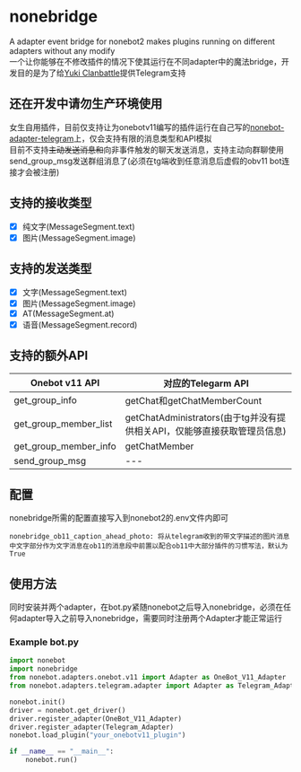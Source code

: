 # nonebridge
A adapter event bridge for nonebot2 makes plugins running on different adapters without any modify   
一个让你能够在不修改插件的情况下使其运行在不同adapter中的魔法bridge，开发目的是为了给[Yuki Clanbattle](https://github.com/ColdThunder11/yuki_clanbattle)提供Telegram支持
## 还在开发中请勿生产环境使用
女生自用插件，目前仅支持让为onebotv11编写的插件运行在自己写的[nonebot-adapter-telegram](https://github.com/ColdThunder11/nonebot-adapter-telegram)上，仅会支持有限的消息类型和API模拟   
目前不支持~~主动发送消息和~~向非事件触发的聊天发送消息，支持主动向群聊使用send_group_msg发送群组消息了(必须在tg端收到任意消息后虚假的obv11 bot连接才会被注册)
## 支持的接收类型
- [x] 纯文字(MessageSegment.text)
- [x] 图片(MessageSegment.image)

## 支持的发送类型
- [x] 文字(MessageSegment.text)
- [x] 图片(MessageSegment.image)
- [x] AT(MessageSegment.at)
- [x] 语音(MessageSegment.record)

## 支持的额外API
| Onebot v11 API        | 对应的Telegarm API                                                       |
| --------------------- | ------------------------------------------------------------------------ |
| get_group_info        | getChat和getChatMemberCount                                              |
| get_group_member_list | getChatAdministrators(由于tg并没有提供相关API，仅能够直接获取管理员信息) |
| get_group_member_info | getChatMember                                                            |
| send_group_msg        | ---                                                                      |
## 配置
nonebridge所需的配置直接写入到nonebot2的.env文件内即可
```
nonebridge_ob11_caption_ahead_photo: 将从telegram收到的带文字描述的图片消息中文字部分作为文字消息在ob11的消息段中前置以配合ob11中大部分插件的习惯写法，默认为True
```

## 使用方法
同时安装并两个adapter，在bot.py紧随nonebot之后导入nonebridge，必须在任何adapter导入之前导入nonebridge，需要同时注册两个Adapter才能正常运行   
### Example bot.py
```python
import nonebot
import nonebridge
from nonebot.adapters.onebot.v11 import Adapter as OneBot_V11_Adapter
from nonebot.adapters.telegram.adapter import Adapter as Telegram_Adapter

nonebot.init()
driver = nonebot.get_driver()
driver.register_adapter(OneBot_V11_Adapter)
driver.register_adapter(Telegram_Adapter)
nonebot.load_plugin("your_onebotv11_plugin")

if __name__ == "__main__":
    nonebot.run()   
```